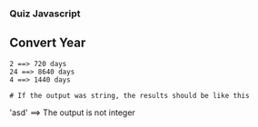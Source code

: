 ### Quiz Javascript

## Convert Year
```
2 ==> 720 days
24 ==> 8640 days
4 ==> 1440 days

# If the output was string, the results should be like this
```
'asd' ==> The output is not integer
```
```


